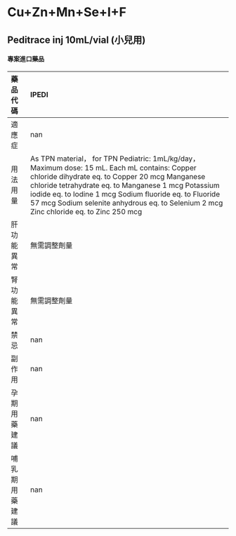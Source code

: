 # Cu+Zn+Mn+Se+I+F

## Peditrace inj 10mL/vial (小兒用)

#### 專案進口藥品

| 藥品代碼       | IPEDI                                                                                                                                                                                                                                                                                                                                                        |
|:---------------|:-------------------------------------------------------------------------------------------------------------------------------------------------------------------------------------------------------------------------------------------------------------------------------------------------------------------------------------------------------------|
| 適應症         | nan                                                                                                                                                                                                                                                                                                                                                          |
| 用法用量       | As TPN material， for TPN Pediatric: 1mL/kg/day， Maximum dose: 15 mL. Each mL contains: Copper chloride dihydrate eq. to Copper 20 mcg Manganese chloride tetrahydrate eq. to Manganese 1 mcg Potassium iodide eq. to Iodine 1 mcg Sodium fluoride eq. to Fluoride 57 mcg Sodium selenite anhydrous eq. to Selenium 2 mcg Zinc chloride eq. to Zinc 250 mcg |
| 肝功能異常     | 無需調整劑量                                                                                                                                                                                                                                                                                                                                                 |
| 腎功能異常     | 無需調整劑量                                                                                                                                                                                                                                                                                                                                                 |
| 禁忌           | nan                                                                                                                                                                                                                                                                                                                                                          |
| 副作用         | nan                                                                                                                                                                                                                                                                                                                                                          |
| 孕期用藥建議   | nan                                                                                                                                                                                                                                                                                                                                                          |
| 哺乳期用藥建議 | nan                                                                                                                                                                                                                                                                                                                                                          |

